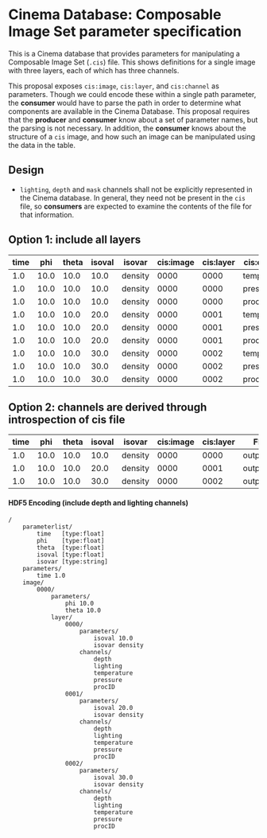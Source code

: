 # Cinema Database: Composable Image Set parameter specification 

This is a Cinema database that provides parameters for manipulating a Composable Image Set (`.cis`) file. This shows definitions for a single image with three layers, each of which has three channels. 

This proposal exposes `cis:image`, `cis:layer`, and `cis:channel` as parameters. Though we could encode these within a single path parameter, the **consumer** would have to parse the path in order to determine what components are available in the Cinema Database. This proposal requires that the **producer** and **consumer** know about a set of parameter names, but the parsing is not necessary. In addition, the **consumer** knows about the structure of a `cis` image, and how such an image can be manipulated using the data in the table.

## Design 

- `lighting`, `depth` and `mask` channels shall not be explicitly represented in the Cinema database. In general, they need not be present in the `cis` file, so **consumers** are expected to examine the contents of the file for that information. 

## Option 1: include all layers

| time | phi  | theta | isoval | isovar  | cis:image | cis:layer | cis:channel | FILE |
| ---- | ---- | ----- | ------ | ---- | ----- | ----- | ------- | -------- |
| 1.0  | 10.0 | 10.0  | 10.0   | density | 0000 | 0000 | temperature | output.cis |
| 1.0  | 10.0 | 10.0  | 10.0   | density | 0000 | 0000 | pressure | output.cis |
| 1.0  | 10.0 | 10.0  | 10.0   | density | 0000 | 0000 | procID | output.cis |
| 1.0  | 10.0 | 10.0  | 20.0   | density | 0000 | 0001 | temperature | output.cis |
| 1.0  | 10.0 | 10.0  | 20.0   | density | 0000 | 0001 | pressure | output.cis |
| 1.0  | 10.0 | 10.0  | 20.0   | density | 0000 | 0001 | procID | output.cis |
| 1.0  | 10.0 | 10.0  | 30.0   | density | 0000 | 0002 | temperature | output.cis |
| 1.0  | 10.0 | 10.0  | 30.0   | density | 0000 | 0002 | pressure | output.cis |
| 1.0  | 10.0 | 10.0  | 30.0   | density | 0000 | 0002 | procID | output.cis | 

## Option 2: channels are derived through introspection of cis file 

| time | phi  | theta | isoval | isovar | cis:image | cis:layer | FILE |
| ---- | ---- | ----- | ------ | ------ | --------- | --------- | ------- |
| 1.0  | 10.0 | 10.0  | 10.0   | density | 0000 | 0000 | output.cis |
| 1.0  | 10.0 | 10.0  | 20.0   | density | 0000 | 0001 | output.cis |
| 1.0  | 10.0 | 10.0  | 30.0   | density | 0000 | 0002 | output.cis |

#### HDF5 Encoding (include depth and lighting channels)
```
/
    parameterlist/
        time   [type:float]
        phi    [type:float]
        theta  [type:float]
        isoval [type:float]
        isovar [type:string]
    parameters/
        time 1.0
    image/
        0000/
            parameters/
                phi 10.0
                theta 10.0
            layer/
                0000/
                    parameters/     	
                        isoval 10.0
                        isovar density
                    channels/
                        depth
                        lighting
                        temperature
                        pressure
                        procID
                0001/
                    parameters/     	
                        isoval 20.0
                        isovar density
                    channels/
                        depth
                        lighting
                        temperature
                        pressure
                        procID
                0002/
                    parameters/     	
                        isoval 30.0
                        isovar density
                    channels/
                        depth
                        lighting
                        temperature
                        pressure
                        procID

```
